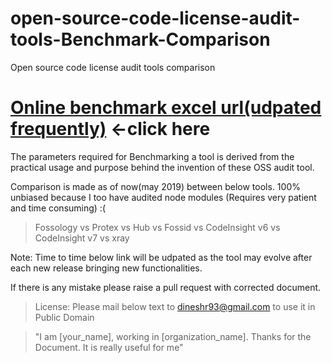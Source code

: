 # open-source-code-license-audit-tools-Benchmark-Comparison
Open source code license audit tools comparison

# [Online  benchmark excel url(udpated frequently)](https://docs.google.com/spreadsheets/d/1YxF4dPbENRqbEKHx6xeKHnCJUs9fmW13Ye0qXi8CCCc) <-click here


The parameters required for Benchmarking a tool is derived from the practical usage and purpose behind the invention of these OSS audit tool.

Comparison is made as of now(may 2019) between below tools. 100% unbiased because I too have audited node modules (Requires very patient and time consuming) :(

>Fossology vs Protex vs Hub vs Fossid vs CodeInsight v6 vs CodeInsight v7 vs xray

Note: Time to time below link will be udpated as the tool may evolve after each new release bringing new functionalities.


If there is any mistake please raise a pull request with corrected document.

>License: Please mail below text to dineshr93@gmail.com to use it in Public Domain

>"I am [your_name], working in [organization_name]. Thanks for the Document. It is really useful for me"






